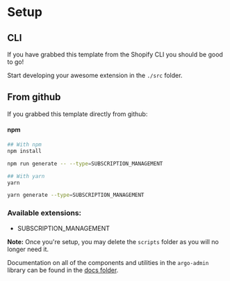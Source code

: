 # Setup

## CLI
If you have grabbed this template from the Shopify CLI you should be good to go!

Start developing your awesome extension in the `./src` folder.


## From github
If you grabbed this template directly from github:

#### npm
```bash
## With npm
npm install

npm run generate -- --type=SUBSCRIPTION_MANAGEMENT

## With yarn
yarn

yarn generate --type=SUBSCRIPTION_MANAGEMENT
```

### Available extensions:
 - SUBSCRIPTION_MANAGEMENT

**Note:**
Once you're setup, you may delete the `scripts` folder as you will no longer need it.

Documentation on all of the components and utilities in the `argo-admin` library can be found in the [docs folder](./docs).
